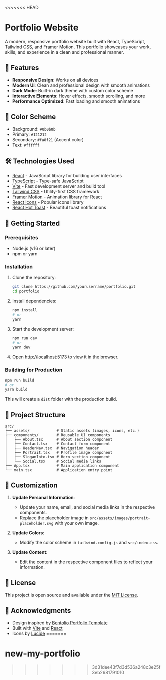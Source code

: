 <<<<<<< HEAD
# Portfolio Website

A modern, responsive portfolio website built with React, TypeScript, Tailwind CSS, and Framer Motion. This portfolio showcases your work, skills, and experience in a clean and professional manner.

## 🚀 Features

- **Responsive Design**: Works on all devices
- **Modern UI**: Clean and professional design with smooth animations
- **Dark Mode**: Built-in dark theme with custom color scheme
- **Interactive Elements**: Hover effects, smooth scrolling, and more
- **Performance Optimized**: Fast loading and smooth animations

## 🎨 Color Scheme

- Background: `#0b0b0b`
- Primary: `#121212`
- Secondary: `#fa8f21` (Accent color)
- Text: `#ffffff`

## 🛠️ Technologies Used

- [React](https://reactjs.org/) - JavaScript library for building user interfaces
- [TypeScript](https://www.typescriptlang.org/) - Type-safe JavaScript
- [Vite](https://vitejs.dev/) - Fast development server and build tool
- [Tailwind CSS](https://tailwindcss.com/) - Utility-first CSS framework
- [Framer Motion](https://www.framer.com/motion/) - Animation library for React
- [React Icons](https://react-icons.github.io/react-icons/) - Popular icons library
- [React Hot Toast](https://react-hot-toast.com/) - Beautiful toast notifications

## 🚀 Getting Started

### Prerequisites

- Node.js (v16 or later)
- npm or yarn

### Installation

1. Clone the repository:
   ```bash
   git clone https://github.com/yourusername/portfolio.git
   cd portfolio
   ```

2. Install dependencies:
   ```bash
   npm install
   # or
   yarn
   ```

3. Start the development server:
   ```bash
   npm run dev
   # or
   yarn dev
   ```

4. Open [http://localhost:5173](http://localhost:5173) to view it in the browser.

### Building for Production

```bash
npm run build
# or
yarn build
```

This will create a `dist` folder with the production build.

## 📁 Project Structure

```
src/
├── assets/            # Static assets (images, icons, etc.)
├── components/        # Reusable UI components
│   ├── About.tsx      # About section component
│   ├── Contact.tsx    # Contact form component
│   ├── HeaderNav.tsx  # Navigation header
│   ├── Portrait.tsx   # Profile image component
│   ├── SloganInto.tsx # Hero section component
│   └── Social.tsx     # Social media links
├── App.tsx            # Main application component
└── main.tsx           # Application entry point
```

## 🎯 Customization

1. **Update Personal Information**:
   - Update your name, email, and social media links in the respective components.
   - Replace the placeholder image in `src/assets/images/portrait-placeholder.svg` with your own image.

2. **Update Colors**:
   - Modify the color scheme in `tailwind.config.js` and `src/index.css`.

3. **Update Content**:
   - Edit the content in the respective component files to reflect your information.

## 📝 License

This project is open source and available under the [MIT License](LICENSE).

## 🙏 Acknowledgments

- Design inspired by [Bentolio Portfolio Template](https://www.figma.com/community/file/1234567890)
- Built with [Vite](https://vitejs.dev/) and [React](https://reactjs.org/)
- Icons by [Lucide](https://lucide.dev/)
=======
# new-my-portfolio
>>>>>>> 3d31dee43f7d3d536a248c3e25f3eb2681791010
